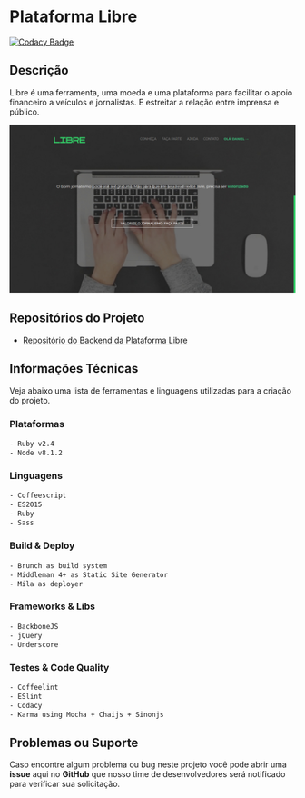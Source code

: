 # Plataforma Libre

[![Codacy Badge](https://api.codacy.com/project/badge/Grade/71af2f74facb45d4b0ed4bf1b2c0f6d0)](https://www.codacy.com/app/Eokoe/libre-web?utm_source=github.com&amp;utm_medium=referral&amp;utm_content=eokoe/libre-web&amp;utm_campaign=Badge_Grade)


## Descrição

Libre é uma ferramenta, uma moeda e uma plataforma para facilitar o apoio financeiro a veículos e
jornalistas. E estreitar a relação entre imprensa e público.

![Plataforma Libre Screenshot](https://raw.githubusercontent.com/AppCivico/libre-web/master/screenshot.jpg)



## Repositórios do Projeto

- [Repositório do Backend da Plataforma Libre](https://github.com/AppCivico/libre-api)



## Informações Técnicas

Veja abaixo uma lista de ferramentas e linguagens utilizadas para a criação do projeto.

### Plataformas
	- Ruby v2.4
	- Node v8.1.2

### Linguagens
	- Coffeescript
	- ES2015
	- Ruby
	- Sass

### Build & Deploy
	- Brunch as build system
	- Middleman 4+ as Static Site Generator
	- Mila as deployer

### Frameworks & Libs
	- BackboneJS
	- jQuery
	- Underscore

### Testes & Code Quality
	- Coffeelint
	- ESlint
	- Codacy
	- Karma using Mocha + Chaijs + Sinonjs


## Problemas ou Suporte

Caso encontre algum problema ou bug neste projeto você pode abrir uma **issue** aqui no **GitHub**
que nosso time de desenvolvedores será notificado para verificar sua solicitação.

